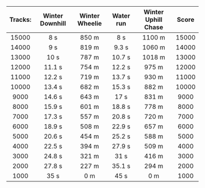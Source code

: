 Tracks: | Winter Downhill | Winter Wheelie | Water run | Winter Uphill Chase | Score  
:--: | :--: | :--: | :--: | :--:  | :--:   
15000 | 8 s | 850 m | 8 s | 1100 m | 15000  
14000 | 9 s | 819 m | 9.3 s | 1060 m | 14000  
13000 | 10 s | 787 m | 10.7 s | 1018 m | 13000  
12000 | 11.1 s | 754 m | 12.2 s | 975 m | 12000  
11000 | 12.2 s | 719 m | 13.7 s | 930 m | 11000  
10000 | 13.4 s | 682 m | 15.3 s | 882 m | 10000  
9000 | 14.6 s | 643 m | 17 s | 831 m | 9000  
8000 | 15.9 s | 601 m | 18.8 s | 778 m | 8000  
7000 | 17.3 s | 557 m | 20.8 s | 720 m | 7000  
6000 | 18.9 s | 508 m | 22.9 s | 657 m | 6000  
5000 | 20.6 s | 454 m | 25.2 s | 588 m | 5000  
4000 | 22.5 s | 394 m | 27.9 s | 509 m | 4000  
3000 | 24.8 s | 321 m | 31 s | 416 m | 3000  
2000 | 27.8 s | 227 m | 35.1 s | 294 m | 2000  
1000 | 35 s | 0 m | 45 s | 0 m | 1000  

